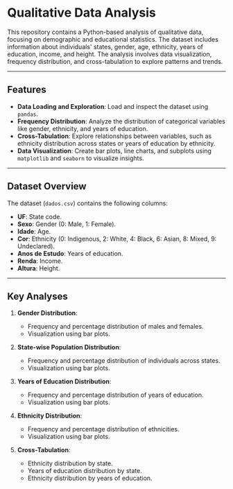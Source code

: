 # Qualitative Data Analysis

This repository contains a Python-based analysis of qualitative data, focusing on demographic and educational statistics. The dataset includes information about individuals' states, gender, age, ethnicity, years of education, income, and height. The analysis involves data visualization, frequency distribution, and cross-tabulation to explore patterns and trends.

---

## Features

- **Data Loading and Exploration**: Load and inspect the dataset using `pandas`.
- **Frequency Distribution**: Analyze the distribution of categorical variables like gender, ethnicity, and years of education.
- **Cross-Tabulation**: Explore relationships between variables, such as ethnicity distribution across states or years of education by ethnicity.
- **Data Visualization**: Create bar plots, line charts, and subplots using `matplotlib` and `seaborn` to visualize insights.

---

## Dataset Overview

The dataset (`dados.csv`) contains the following columns:

- **UF**: State code.
- **Sexo**: Gender (0: Male, 1: Female).
- **Idade**: Age.
- **Cor**: Ethnicity (0: Indigenous, 2: White, 4: Black, 6: Asian, 8: Mixed, 9: Undeclared).
- **Anos de Estudo**: Years of education.
- **Renda**: Income.
- **Altura**: Height.

---

## Key Analyses

1. **Gender Distribution**:
   - Frequency and percentage distribution of males and females.
   - Visualization using bar plots.

2. **State-wise Population Distribution**:
   - Frequency and percentage distribution of individuals across states.
   - Visualization using bar plots.

3. **Years of Education Distribution**:
   - Frequency and percentage distribution of years of education.
   - Visualization using bar plots.

4. **Ethnicity Distribution**:
   - Frequency and percentage distribution of ethnicities.
   - Visualization using bar plots.

5. **Cross-Tabulation**:
   - Ethnicity distribution by state.
   - Years of education distribution by state.
   - Ethnicity distribution by years of education.
